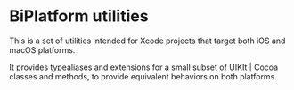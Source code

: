 #  BiPlatform utilities

This is a set of utilities intended for Xcode projects that target both iOS and macOS platforms.

It provides typealiases and extensions for a small subset of UIKIt | Cocoa classes and methods, to provide equivalent behaviors on both platforms.



